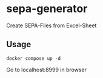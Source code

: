 # sepa-generator
Create SEPA-Files from Excel-Sheet

## Usage
`docker compose up -d`

Go to localhost:8999 in browser